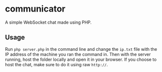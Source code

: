 # communicator
A simple WebSocket chat made using PHP.
## Usage
Run `php server.php` in the command line and change the `ip.txt` file with the IP address of the machine you ran the command in. Then with the server running, host the folder locally and open it in your browser. If you choose to host the chat, make sure to do it using raw `http://`.
